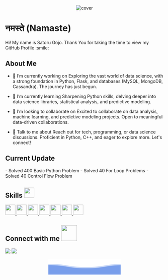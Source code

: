 <div align="center">
<img width="100%" height = "250px" src="https://media.tenor.com/NqeTF7CcgQMAAAAC/jjk-jujutsu-kaisen.gif" alt="cover" />
</div>

<h1> नमस्ते (Namaste)</h1>

<div size='20px'> Hi! My name is Satoru Gojo. Thank You for taking the time to view my GitHub Profile :smile: 
</div>

<h2> About Me</h2>

<!-- <img width="55%" align="right" alt="Github" src="1329536.jpeg" />-->

- 🔭 I’m currently working on Exploring the vast world of data science, with a strong foundation in Python, Flask, and databases (MySQL, MongoDB, Cassandra). The journey has just begun.

- 🌱 I’m currently learning Sharpening Python skills, delving deeper into data science libraries, statistical analysis, and predictive modeling. 

- 👯 I’m looking to collaborate on Excited to collaborate on data analysis, machine learning, and predictive modeling projects. Open to meaningful data-driven collaborations. 

- 💬 Talk to me about Reach out for tech, programming, or data science discussions. Proficient in Python, C++, and eager to explore more. Let's connect! 
<h2> Current Update</h2>
- Solved 400 Basic Python Problem
- Solved 40 For Loop Problems
- Solved 40 Control Flow Problem

<h2> Skills <img src = "https://raw.githubusercontent.com/rahulbanerjee26/githubProfileReadmeGenerator/main/gifs/code.gif" width = 32px height=32px> </h2>
<a href= https://github.com/https://github.com/SaatoruGojo?tab=repositories&q=&type=&language=python&sort= > <img width ='32px' height='32px' src ='https://raw.githubusercontent.com/rahulbanerjee26/githubAboutMeGenerator/main/icons/python.svg'> </a>
<a href= https://github.com/https://github.com/SaatoruGojo?tab=repositories&q=&type=&language=c&sort= > <img width ='32px' height='32px' src ='https://raw.githubusercontent.com/rahulbanerjee26/githubAboutMeGenerator/main/icons/c.svg'> </a>
<a href= https://github.com/https://github.com/SaatoruGojo?tab=repositories&q=&type=&language=cpp&sort= > <img width ='32px' height='32px' src ='https://raw.githubusercontent.com/rahulbanerjee26/githubAboutMeGenerator/main/icons/cpp.svg'> </a>
<a href= https://github.com/https://github.com/SaatoruGojo?tab=repositories&q=&type=&language=flask&sort= > <img width ='32px' height='32px' src ='https://raw.githubusercontent.com/rahulbanerjee26/githubAboutMeGenerator/main/icons/flask.svg'> </a>
<a href= https://github.com/https://github.com/SaatoruGojo?tab=repositories&q=&type=&language=mysql&sort= > <img width ='32px' height='32px' src ='https://raw.githubusercontent.com/rahulbanerjee26/githubAboutMeGenerator/main/icons/mysql.svg'> </a>
<a href= https://github.com/https://github.com/SaatoruGojo?tab=repositories&q=&type=&language=mongodb&sort= > <img width ='32px' height='32px' src ='https://raw.githubusercontent.com/rahulbanerjee26/githubAboutMeGenerator/main/icons/mongodb.svg'> </a>
<a href= https://github.com/https://github.com/SaatoruGojo?tab=repositories&q=&type=&language=cassandra&sort= > <img width ='32px' height='32px' src ='https://raw.githubusercontent.com/rahulbanerjee26/githubAboutMeGenerator/main/icons/cassandra.svg'> </a>


<h2> Connect with me <img src='https://raw.githubusercontent.com/rahulbanerjee26/githubProfileReadmeGenerator/main/gifs/handShake.gif' width="50px" height=50px> </h2>
<a href = 'https://twitter.com/BeatingTalent'> <img width = '32px' align= 'center' src="https://raw.githubusercontent.com/rahulbanerjee26/githubAboutMeGenerator/main/icons/twitter.svg"/></a> 
<a href = 'https://github.com/SaatoruGojo'> <img width = '32px' align= 'center' src="https://raw.githubusercontent.com/rahulbanerjee26/githubAboutMeGenerator/main/icons/github.svg"/></a> 

<!--
<h2> Stuff I worked on last week  <img src = "https://raw.githubusercontent.com/rahulbanerjee26/githubProfileReadmeGenerator/main/gifs/needABreak.gif" width = 50px height= 50px> </h2>

<a href="https://github.com/anuraghazra/github-readme-stats">
<img align="center" src="https://github-readme-stats.vercel.app/api/wakatime?username=@SatoruGojo&compact=True"/>
</a>/>-->
<br>

<br>
<footer align='center'> <img align="center" alt="Github" src="bottom.svg" /></footer>
